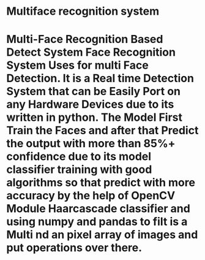 # Multiface recognition system
 # Multi-Face Recognition Based Detect System  Face Recognition System Uses for multi Face Detection. It is a Real time Detection System that can be Easily Port on any Hardware Devices due to its written in python. The Model First Train the Faces and after that Predict the output with more than 85%+ confidence due to its model classifier training with good algorithms so that predict with more accuracy by the help of OpenCV Module Haarcascade classifier and using numpy and pandas to fiIt is a Multi nd an pixel array of images and put operations over there.
